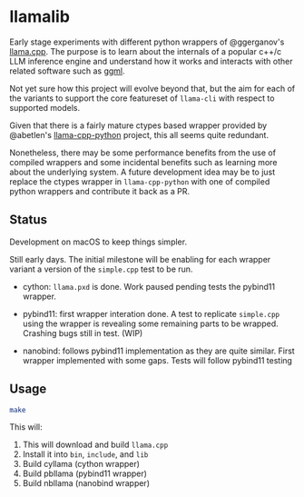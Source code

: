 # llamalib

Early stage experiments with different python wrappers of @ggerganov's [llama.cpp](https://github.com/ggerganov/llama.cpp). The purpose is to learn about the internals of a popular c++/c LLM inference engine and understand how it works and interacts with other related software such as [ggml](https://github.com/ggerganov/ggml).

Not yet sure how this project will evolve beyond that, but the aim for each of the variants to support the core featureset of `llama-cli` with respect to supported models.

Given that there is a fairly mature ctypes based wrapper provided by @abetlen's [llama-cpp-python](https://github.com/abetlen/llama-cpp-python) project, this all seems quite redundant.

Nonetheless, there may be some performance benefits from the use of compiled wrappers and some incidental benefits such as learning more about the underlying system. A future development idea may be to just replace the ctypes wrapper in `llama-cpp-python` with one of compiled python wrappers and contribute it back as a PR.

## Status

Development on macOS to keep things simpler.

Still early days. The initial milestone will be enabling for each wrapper variant a version of the `simple.cpp` test to be run.

- cython: `llama.pxd` is done. Work paused pending tests the pybind11 wrapper.

- pybind11: first wrapper interation done. A test to replicate `simple.cpp` using the wrapper is revealing some remaining parts to be wrapped. Crashing bugs still in test. (WIP)

- nanobind: follows pybind11 implementation as they are quite similar. First wrapper implemented with some gaps. Tests will follow pybind11 testing


## Usage

```sh
make
```

This will:

1. This will download and build `llama.cpp`
2. Install it into `bin`, `include`, and `lib`
3. Build cyllama (cython wrapper)
4. Build pbllama (pybind11 wrapper)
5. Build nbllama (nanobind wrapper)

